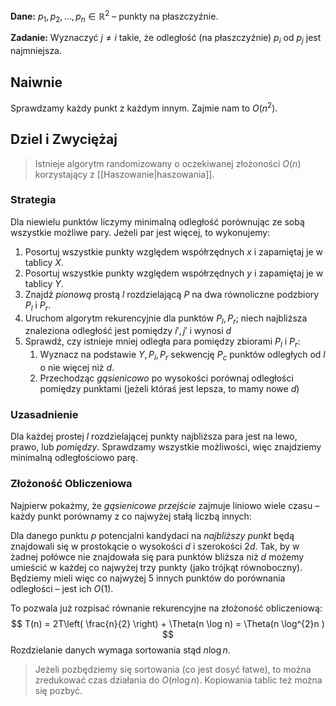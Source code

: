 **Dane:**
$p_{1},p_{2},\dots,p_{n}\in\mathbb{R}^{2}$ – punkty na płaszczyźnie.

**Zadanie:**
Wyznaczyć $j \ne i$ takie, że odległość (na płaszczyźnie) $p_{i}$ od $p_{j}$ jest najmniejsza.

## Naiwnie

Sprawdzamy każdy punkt z każdym innym.
Zajmie nam to $O(n^{2})$.

## Dziel i Zwyciężaj

> Istnieje algorytm randomizowany o oczekiwanej złożoności $O(n)$ korzystający z [[Haszowanie|haszowania]].

### Strategia

Dla niewielu punktów liczymy minimalną odległość porównując ze sobą wszystkie możliwe pary.
Jeżeli par jest więcej, to wykonujemy:

1. Posortuj wszystkie punkty względem współrzędnych $x$ i zapamiętaj je w tablicy $X$.
2. Posortuj wszystkie punkty względem współrzędnych $y$ i zapamiętaj je w tablicy $Y$.
3. Znajdź *pionową* prostą $l$ rozdzielającą $P$ na dwa równoliczne podzbiory $P_{l}$ i $P_{r}$.
4. Uruchom algorytm rekurencyjnie dla punktów $P_{l},P_{r}$; niech najbliższa znaleziona odległość jest pomiędzy $i',j'$ i wynosi $d$
5. Sprawdź, czy istnieje mniej odległa para pomiędzy zbiorami $P_{l}$ i $P_{r}$:
	1. Wyznacz na podstawie $Y, P_{l},P_{r}$ sekwencję $P_{c}$ punktów odległych od $l$ o nie więcej niż $d$.
	2. Przechodząc *gąsienicowo* po wysokości porównaj odległości pomiędzy punktami (jeżeli któraś jest lepsza, to mamy nowe $d$)

### Uzasadnienie

Dla każdej prostej $l$ rozdzielającej punkty najbliższa para jest na lewo, prawo, lub *pomiędzy*. Sprawdzamy wszystkie możliwości, więc znajdziemy minimalną odległościowo parę.

### Złożoność Obliczeniowa

Najpierw pokażmy, że *gąsienicowe przejście* zajmuje liniowo wiele czasu – każdy punkt porównamy z co najwyżej stałą liczbą innych:

Dla danego punktu $p$ potencjalni kandydaci na *najbliższy punkt* będą znajdowali się w prostokącie o wysokości $d$ i szerokości $2d$.
Tak, by w żadnej połówce nie znajdowała się para punktów bliższa niż $d$ możemy umieścić w każdej co najwyżej trzy punkty (jako trójkąt równoboczny).
Będziemy mieli więc co najwyżej $5$ innych punktów do porównania odległości – jest ich $O(1)$.

To pozwala już rozpisać równanie rekurencyjne na złożoność obliczeniową:
$$
T(n) = 2T\left( \frac{n}{2} \right) + \Theta(n \log n) = \Theta(n \log^{2}n )
$$
Rozdzielanie danych wymaga sortowania stąd $n \log n$.

> Jeżeli pozbędziemy się sortowania (co jest dosyć łatwe), to można zredukować czas działania do $O(n \log n)$.
> Kopiowania tablic też można się pozbyć.

